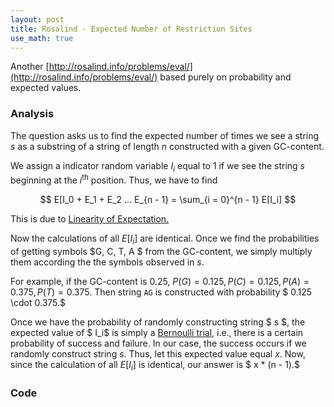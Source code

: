 ```yaml
---
layout: post
title: Rosalind - Expected Number of Restriction Sites
use_math: true
---
```


Another [http://rosalind.info/problems/eval/](http://rosalind.info/problems/eval/) based purely on probability and expected values.

### Analysis
The question asks us to find the expected number of times we see a string $s$ as a substring of a string of length $n$ constructed with a given GC-content.

We assign a indicator random variable $I_i$ equal to $1$ if we see the string $s$ beginning at the $i^{\text{th}}$ position. Thus, we have to find

$$ E[I_0 + E_1 + E_2 ... E_{n - 1} = \sum_{i = 0}^{n - 1} E[I_i] $$

This is due to [Linearity of Expectation.](https://brilliant.org/wiki/linearity-of-expectation/)

Now the calculations of all $E[I_i]$ are identical. Once we find the probabilities of getting symbols $G, C, T, A $ from the GC-content, we simply multiply them according the the symbols observed in $s.$

For example, if the GC-content is $0.25$, $P(G) = 0.125, P(C) = 0.125, P(A) = 0.375, P(T) = 0.375.$ Then string `AG` is constructed with probability $ 0.125 \cdot 0.375.$

Once we have the probability of randomly constructing string $ s $, the expected value of $ I_i$ is simply a [Bernoulli trial,](https://en.wikipedia.org/wiki/Bernoulli_trial) i.e., there is a certain probability of success and failure. In our case, the success occurs if we randomly construct string $s.$ Thus, let this expected value equal $x.$ Now, since the calculation of all $E[I_i]$ is identical, our answer is $ x * (n - 1).$

### Code
<script src="https://gist.github.com/adijo/c4d3e475ee0a39797533.js"></script>

